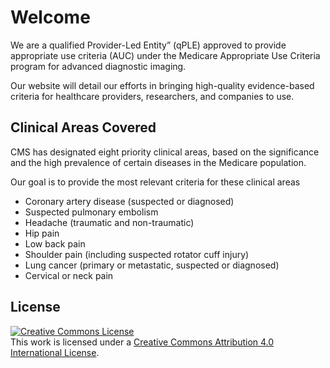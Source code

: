 # Welcome 

We are a qualified Provider-Led Entity” (qPLE) approved to provide appropriate
use criteria (AUC) under the Medicare Appropriate Use Criteria program for
advanced diagnostic imaging.

Our website will detail our efforts in bringing high-quality evidence-based
criteria for healthcare providers, researchers, and companies to use.

## Clinical Areas Covered

CMS has designated eight priority clinical areas, based on the
significance and the high prevalence of certain
diseases in the Medicare population.  

Our goal is to provide the most relevant criteria for these clinical areas


* Coronary artery disease (suspected or diagnosed)
* Suspected pulmonary embolism
* Headache (traumatic and non-traumatic)
* Hip pain
* Low back pain
* Shoulder pain (including suspected rotator cuff injury)
* Lung cancer (primary or metastatic, suspected or diagnosed)
* Cervical or neck pain

## License

<a rel="license" href="http://creativecommons.org/licenses/by/4.0/"><img
alt="Creative Commons License" style="border-width:0"
src="https://i.creativecommons.org/l/by/4.0/88x31.png" /></a><br />This work is
licensed under a <a rel="license"
href="http://creativecommons.org/licenses/by/4.0/">Creative Commons Attribution
4.0 International License</a>.



